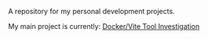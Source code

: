 A repository for my personal development projects.

My main project is currently: [Docker/Vite Tool Investigation](./docker/vite_ts/)